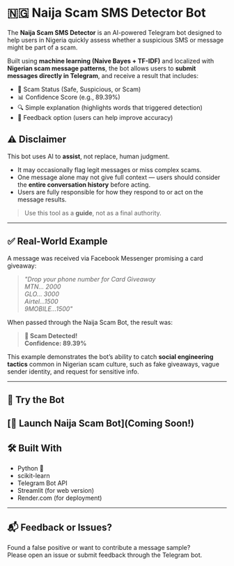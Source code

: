 # 🇳🇬 Naija Scam SMS Detector Bot

The **Naija Scam SMS Detector** is an AI-powered Telegram bot designed to help users in Nigeria quickly assess whether a suspicious SMS or message might be part of a scam.

Built using **machine learning (Naive Bayes + TF-IDF)** and localized with **Nigerian scam message patterns**, the bot allows users to **submit messages directly in Telegram**, and receive a result that includes:

- 🚦 Scam Status (Safe, Suspicious, or Scam)
- 📊 Confidence Score (e.g., 89.39%)
- 🔍 Simple explanation (highlights words that triggered detection)
- 🙋 Feedback option (users can help improve accuracy)

## ⚠️ Disclaimer

This bot uses AI to **assist**, not replace, human judgment.  
- It may occasionally flag legit messages or miss complex scams.
- One message alone may not give full context — users should consider the **entire conversation history** before acting.
- Users are fully responsible for how they respond to or act on the message results.

> Use this tool as a **guide**, not as a final authority.

---

## ✅ Real-World Example

A message was received via Facebook Messenger promising a card giveaway:

> *"Drop your phone number for Card Giveaway  
> MTN... 2000  
> GLO... 3000  
> Airtel...1500  
> 9MOBILE...1500"*

When passed through the Naija Scam Bot, the result was:

> **🔴 Scam Detected!**  
> **Confidence: 89.39%**

This example demonstrates the bot’s ability to catch **social engineering tactics** common in Nigerian scam culture, such as fake giveaways, vague sender identity, and request for sensitive info.

---

## 🔗 Try the Bot

[🚀 Launch Naija Scam Bot](**Coming Soon!**)
---

## 🛠 Built With
- Python 🐍
- scikit-learn
- Telegram Bot API
- Streamlit (for web version)
- Render.com (for deployment)

---

## 📬 Feedback or Issues?

Found a false positive or want to contribute a message sample?  
Please open an issue or submit feedback through the Telegram bot.
